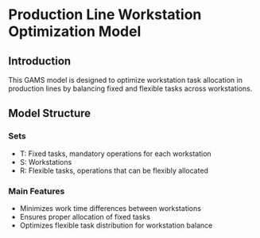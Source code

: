 # Production Line Workstation Optimization Model

## Introduction
This GAMS model is designed to optimize workstation task allocation in production lines by balancing fixed and flexible tasks across workstations.

## Model Structure
### Sets
- T: Fixed tasks, mandatory operations for each workstation
- S: Workstations
- R: Flexible tasks, operations that can be flexibly allocated

### Main Features
- Minimizes work time differences between workstations
- Ensures proper allocation of fixed tasks
- Optimizes flexible task distribution for workstation balance
